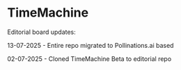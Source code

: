 # TimeMachine

Editorial board updates:

13-07-2025 - Entire repo migrated to Pollinations.ai based

02-07-2025 - Cloned TimeMachine Beta to editorial repo


